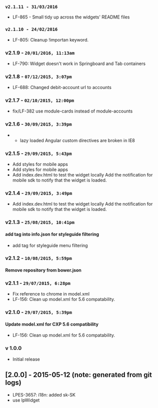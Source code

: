 ### `v2.1.11 - 31/03/2016`
* LF-865 - Small tidy up across the widgets' README files

### `v2.1.10 - 24/02/2016`
* LF-805: Cleanup !importan keyword.

### v2.1.9 - `20/01/2016, 11:13am`
* LF-790: Widget doesn't work in Springboard and Tab containers

### v2.1.8 - `07/12/2015, 3:07pm`
* LF-688: Changed debit-account url to accounts

### v2.1.7 - `02/10/2015, 12:00pm`
* fix/LF-382 use module-cards instead of module-accounts

### v2.1.6 - `30/09/2015, 3:39pm`
* - lazy loaded Angular custom directives are broken in IE8

### v2.1.5 - `29/09/2015, 5:43pm`
* Add styles for mobile apps
* Add styles for mobile apps
* Add index.dev.html to test the widget locally Add the notification for mobile sdk to notify that the widget is loaded.


### v2.1.4 - `29/09/2015, 3:49pm`
* Add index.dev.html to test the widget locally Add the notification for mobile sdk to notify that the widget is loaded.

### v2.1.3 - `25/08/2015, 10:41pm`
#### add tag into info.json for styleguide filtering
* add tag for styleguide menu filtering


### v2.1.2 - `10/08/2015, 5:59pm`
#### Remove repository from bower.json


### v2.1.1 - `29/07/2015, 6:28pm`
* Fix reference to chrome in model.xml
* LF-156: Clean up model.xml for 5.6 compatability.


### v2.1.0 - `29/07/2015, 5:39pm`
#### Update model.xml for CXP 5.6 compatibility
* LF-156: Clean up model.xml for 5.6 compatability.


### v 1.0.0
* Initial release
## [2.0.0] - 2015-05-12 (note: generated from git logs)

 - LPES-3657: i18n: added sk-SK
 - use lpWidget

